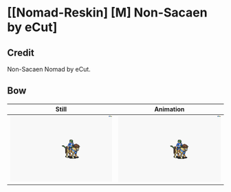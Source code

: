 # [\[Nomad-Reskin\] \[M\] Non-Sacaen by eCut]

## Credit

Non-Sacaen Nomad by eCut.

## Bow

| Still | Animation |
| :---: | :-------: |
| ![Bow still](./Bow_000.png) | ![Bow animation](./Bow.gif) |
